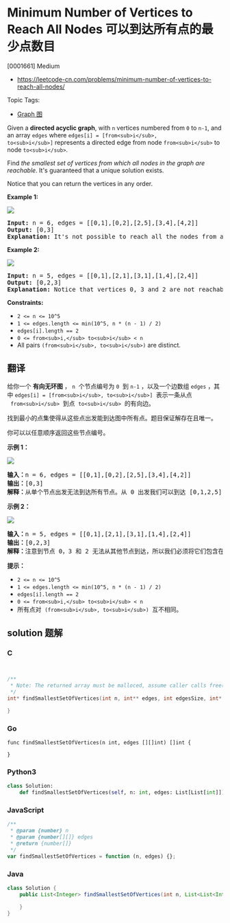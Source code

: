 # Minimum Number of Vertices to Reach All Nodes 可以到达所有点的最少点数目

[0001661] Medium

- https://leetcode-cn.com/problems/minimum-number-of-vertices-to-reach-all-nodes/

Topic Tags:

- [Graph 图](https://leetcode-cn.com/tag/graph/)

Given a **directed acyclic graph**, with `n` vertices numbered from `0` to `n-1`, and an array `edges` where `edges[i] = [from<sub>i</sub>, to<sub>i</sub>]` represents a directed edge from node `from<sub>i</sub>` to node `to<sub>i</sub>`.

Find _the smallest set of vertices from which all nodes in the graph are reachable_. It's guaranteed that a unique solution exists.

Notice that you can return the vertices in any order.

**Example 1:**

![](https://assets.leetcode.com/uploads/2020/07/07/untitled22.png)

<pre><strong>Input:</strong> n = 6, edges = [[0,1],[0,2],[2,5],[3,4],[4,2]]
<strong>Output:</strong> [0,3]
<b>Explanation: </b>It's not possible to reach all the nodes from a single vertex. From 0 we can reach [0,1,2,5]. From 3 we can reach [3,4,2,5]. So we output [0,3].</pre>

**Example 2:**

![](https://assets.leetcode.com/uploads/2020/07/07/untitled.png)

<pre><strong>Input:</strong> n = 5, edges = [[0,1],[2,1],[3,1],[1,4],[2,4]]
<strong>Output:</strong> [0,2,3]
<strong>Explanation: </strong>Notice that vertices 0, 3 and 2 are not reachable from any other node, so we must include them. Also any of these vertices can reach nodes 1 and 4.
</pre>

**Constraints:**

- `2 <= n <= 10^5`
- `1 <= edges.length <= min(10^5, n * (n - 1) / 2)`
- `edges[i].length == 2`
- `0 <= from<sub>i,</sub> to<sub>i</sub> < n`
- All pairs `(from<sub>i</sub>, to<sub>i</sub>)` are distinct.

## 翻译

给你一个 **有向无环图** ， `n`  个节点编号为 `0`  到 `n-1` ，以及一个边数组 `edges` ，其中 `edges[i] = [from<sub>i</sub>, to<sub>i</sub>]`  表示一条从点   `from<sub>i</sub>`  到点  `to<sub>i</sub>`  的有向边。

找到最小的点集使得从这些点出发能到达图中所有点。题目保证解存在且唯一。

你可以以任意顺序返回这些节点编号。

**示例 1：**

![](https://assets.leetcode-cn.com/aliyun-lc-upload/uploads/2020/08/22/5480e1.png)

<pre><strong>输入：</strong>n = 6, edges = [[0,1],[0,2],[2,5],[3,4],[4,2]]
<strong>输出：</strong>[0,3]
<strong>解释：</strong>从单个节点出发无法到达所有节点。从 0 出发我们可以到达 [0,1,2,5] 。从 3 出发我们可以到达 [3,4,2,5] 。所以我们输出 [0,3] 。</pre>

**示例 2：**

![](https://assets.leetcode-cn.com/aliyun-lc-upload/uploads/2020/08/22/5480e2.png)

<pre><strong>输入：</strong>n = 5, edges = [[0,1],[2,1],[3,1],[1,4],[2,4]]
<strong>输出：</strong>[0,2,3]
<strong>解释：</strong>注意到节点 0，3 和 2 无法从其他节点到达，所以我们必须将它们包含在结果点集中，这些点都能到达节点 1 和 4 。
</pre>

**提示：**

- `2 <= n <= 10^5`
- `1 <= edges.length <= min(10^5, n * (n - 1) / 2)`
- `edges[i].length == 2`
- `0 <= from<sub>i,</sub> to<sub>i</sub> < n`
- 所有点对  `(from<sub>i</sub>, to<sub>i</sub>)`  互不相同。

## solution 题解

### C

```c


/**
 * Note: The returned array must be malloced, assume caller calls free().
 */
int* findSmallestSetOfVertices(int n, int** edges, int edgesSize, int* edgesColSize, int* returnSize){

}
```

### Go

```golang
func findSmallestSetOfVertices(n int, edges [][]int) []int {

}
```

### Python3

```python
class Solution:
    def findSmallestSetOfVertices(self, n: int, edges: List[List[int]]) -> List[int]:
```

### JavaScript

```javascript
/**
 * @param {number} n
 * @param {number[][]} edges
 * @return {number[]}
 */
var findSmallestSetOfVertices = function (n, edges) {};
```

### Java

```java
class Solution {
    public List<Integer> findSmallestSetOfVertices(int n, List<List<Integer>> edges) {

    }
}
```
